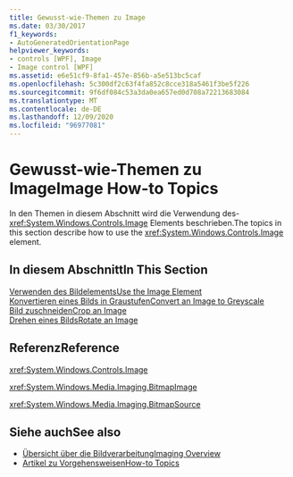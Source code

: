 ```yaml
---
title: Gewusst-wie-Themen zu Image
ms.date: 03/30/2017
f1_keywords:
- AutoGeneratedOrientationPage
helpviewer_keywords:
- controls [WPF], Image
- Image control [WPF]
ms.assetid: e6e51cf9-8fa1-457e-856b-a5e513bc5caf
ms.openlocfilehash: 5c300df2c63f4fa852c8cce318a5461f3be5f226
ms.sourcegitcommit: 9f6df084c53a3da0ea657ed0d708a72213683084
ms.translationtype: MT
ms.contentlocale: de-DE
ms.lasthandoff: 12/09/2020
ms.locfileid: "96977081"
---
```

# <a name="image-how-to-topics"></a><span data-ttu-id="d1fe8-102">Gewusst-wie-Themen zu Image</span><span class="sxs-lookup"><span data-stu-id="d1fe8-102">Image How-to Topics</span></span>
<span data-ttu-id="d1fe8-103">In den Themen in diesem Abschnitt wird die Verwendung des- <xref:System.Windows.Controls.Image> Elements beschrieben.</span><span class="sxs-lookup"><span data-stu-id="d1fe8-103">The topics in this section describe how to use the <xref:System.Windows.Controls.Image> element.</span></span>  
  
## <a name="in-this-section"></a><span data-ttu-id="d1fe8-104">In diesem Abschnitt</span><span class="sxs-lookup"><span data-stu-id="d1fe8-104">In This Section</span></span>  
 [<span data-ttu-id="d1fe8-105">Verwenden des Bildelements</span><span class="sxs-lookup"><span data-stu-id="d1fe8-105">Use the Image Element</span></span>](how-to-use-the-image-element.md)  
  [<span data-ttu-id="d1fe8-106">Konvertieren eines Bilds in Graustufen</span><span class="sxs-lookup"><span data-stu-id="d1fe8-106">Convert an Image to Greyscale</span></span>](how-to-convert-an-image-to-greyscale.md)  
  [<span data-ttu-id="d1fe8-107">Bild zuschneiden</span><span class="sxs-lookup"><span data-stu-id="d1fe8-107">Crop an Image</span></span>](how-to-crop-an-image.md)  
  [<span data-ttu-id="d1fe8-108">Drehen eines Bilds</span><span class="sxs-lookup"><span data-stu-id="d1fe8-108">Rotate an Image</span></span>](how-to-rotate-an-image.md)  
  
## <a name="reference"></a><span data-ttu-id="d1fe8-109">Referenz</span><span class="sxs-lookup"><span data-stu-id="d1fe8-109">Reference</span></span>  
 <xref:System.Windows.Controls.Image>  
  
 <xref:System.Windows.Media.Imaging.BitmapImage>  
  
 <xref:System.Windows.Media.Imaging.BitmapSource>  
  
## <a name="see-also"></a><span data-ttu-id="d1fe8-110">Siehe auch</span><span class="sxs-lookup"><span data-stu-id="d1fe8-110">See also</span></span>

- [<span data-ttu-id="d1fe8-111">Übersicht über die Bildverarbeitung</span><span class="sxs-lookup"><span data-stu-id="d1fe8-111">Imaging Overview</span></span>](../graphics-multimedia/imaging-overview.md)
- [<span data-ttu-id="d1fe8-112">Artikel zu Vorgehensweisen</span><span class="sxs-lookup"><span data-stu-id="d1fe8-112">How-to Topics</span></span>](../graphics-multimedia/imaging-how-to-topics.md)
